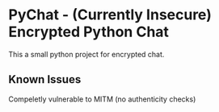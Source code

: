# PyChat - (Currently Insecure) Encrypted Python Chat

This a small python project for encrypted chat.







Known Issues
------------
Compeletly vulnerable to MITM (no authenticity checks)
